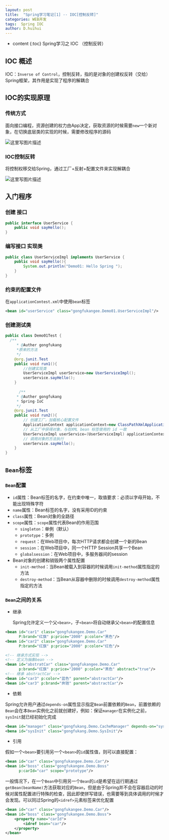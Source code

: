 ```yaml
---
layout: post
title:  "Spring学习笔记[1] -- IOC[控制反转]"
categories: WEB开发
tags:  Spring IOC
author: D.huihui
---
```

* content
{:toc}
Spring学习之 IOC （控制反转）



## IOC 概述

IOC：`Inverse of Control`，控制反转，指的是对象的创建权反转（交给）Spring框架，其作用是实现了程序的解耦合

## IOC的实现原理

### 传统方式

面向接口编程，资源创建的权力由App决定，获取资源的时候需要`new`一个新对象，在切换底层类的实现的时候，需要修改程序的源码

![这里写图片描述](http://img.blog.csdn.net/2018030323160976?watermark/2/text/aHR0cDovL2Jsb2cuY3Nkbi5uZXQvYW5vbnltb3VzRw==/font/5a6L5L2T/fontsize/400/fill/I0JBQkFCMA==/dissolve/70)

### IOC控制反转

将控制权移交给Spring，通过工厂+反射+配置文件来实现解耦合

![这里写图片描述](http://img.blog.csdn.net/20180303231622590?watermark/2/text/aHR0cDovL2Jsb2cuY3Nkbi5uZXQvYW5vbnltb3VzRw==/font/5a6L5L2T/fontsize/400/fill/I0JBQkFCMA==/dissolve/70)

## 入门程序

### 创建 接口

```java
public interface UserService {
    public void sayHello();
}
```

### 编写接口 实现类

```java
public class UserServiceImpl implements UserService {
    public void sayHello(){
        System.out.println("Demo01: Hello Spring ");
    }
}
```

### 约束的配置文件

在`applicationContest.xml`中使用`bean`标签

```xml
<bean id="userService" class="gongfukangee.Demo01.UserServiceImpl"/>
```

### 创建测试类

```java
public class Demo01Test {
  /**
     * @Auther gongfukang
     *原来的方法
     */
    @org.junit.Test
    public void run1(){
        //创建实现类
        UserServiceImpl userService=new UserServiceImpl();
        userService.sayHello();
    }
  
      /**
     * @Auther gongfukang
     * Spring-IoC 
     */
    @org.junit.Test
    public void run2(){
        // 创建工厂，加载核心配置文件
        ApplicationContext applicationContext=new ClassPathXmlApplicationContext("applicationContext.xml");
        // 从工厂中获得对象，与在XML bean 标签使用的 id 一致
        UserServiceImpl userService=(UserServiceImpl) applicationContext.getBean("userService");
        // 调用对象的方法执行
        userService.sayHello();
    }
}
```

##  `Bean`标签

### `Bean`配置

- `id`属性：Bean标签的名字，在约束中唯一，取值要求：必须以字母开始，不能出现特殊字符
- `name`属性：Bean标签的名字，没有采用ID的约束
- `class`属性：Bean对象的全路径
- `scope`属性：`scope`属性代表Bean的作用范围
  - `singleton`：单例（默认）
  - `prototype`：多例
  - `request`：在Web项目中，每次HTTP请求都会创建一个新的Bean
  - `session`：在Web项目中，同一个HTTP Session共享一个Bean
  - `globalsession`：在Web项目中，多服务器间的session
- Bean对象的创建和销毁两个属性配置
  - `init-method`：当Bean被载入到容器的时候调用`init-method`属性指定的方法
  - `destroy-method`：当Bean从容器中删除的时候调用`destroy-method`属性指定的方法


### `Bean`之间的关系

- 继承

  Spring允许定义一个父`<bean>`，子`<bean>`将自动继承父`<bean>`的配置信息

```xml
<bean id="car1" class="gongfukangee.Demo.Car" 
      P:brand="红旗" p:price="2000" p:color="黑色"/>
<bean id="car2" class="gongfukangee.Demo.Car" 
      P:brand="红旗" p:price="2000" p:color="红色"/>

<!-- 继承方式实现 -->
<!-- 定义为抽象bean -->
<bean id="abstratCar" class="gongfukangee.Demo.Car"
      p:brand="红旗" p:price="2000" p:color="黑色" abstract="true"/>
<!-- 继承 abstractCar -->
<bean id="car3" p:color="蓝色" parent="abstractCar"/>
<bean id="car3" p:brand="奔驰" parent="abstractCar"/>
```

- 依赖

Spring允许用户通过`depends-on`属性显示指定`Bean`前置依赖的`Bean`，前置依赖的`Bean`会在本`Bean`实例化之前就创建好，例如：保证`manager`在实例化之前，`sysInit`就已经初始化完成

```xml
<bean id="manager" class="gongfukang.Demo.CacheManager" depends-on="sysInit"/>
<bena id="sysInit" class="gongfukang.Demo.SysInit"/>
```

- 引用

假如一个`<bean>`要引用另一个`<bean>`的`id`属性值，则可以直接配置：

```xml
<bean id="car" class="gongfukangee.Demo.Car"/>
<bean id="boss" class="gongfukangee.Demo.Boss"
      p:carId="car" scope="prototype"/>
```

一般情况下，在一个`Bean`中引用另一个`Bean`的`id`是希望在运行期通过`getBean(beanName)`方法获取对应的`Bean`，但是由于Spring并不会在容器启动的时候对属性配置进行特殊的检查，因此即使拼写错误，也需要等到具体调用的时候才会发现。可以同过Spring的`<idref>`元素标签来优化配置

```xml
<bean id="car" class="gongfukangee.Demo.Car"/>
<bean id="boss" class="gongfukangee.Demo.Boss">
    <property name="carId">
        <idref bean="car"/>
    </property>
</bean>
```

